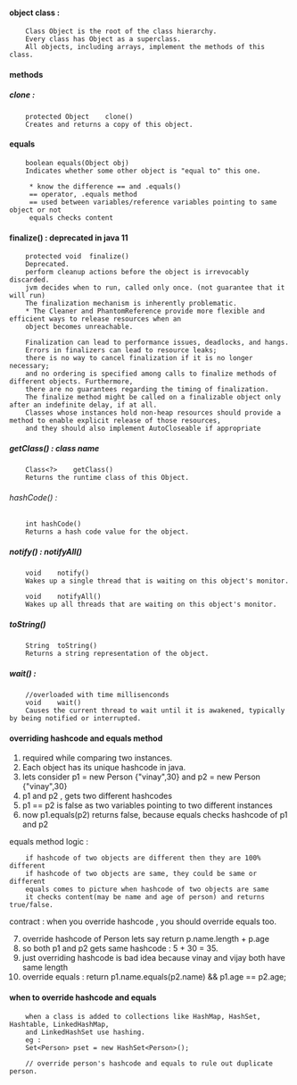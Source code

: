
#### object class : 

        Class Object is the root of the class hierarchy. 
        Every class has Object as a superclass. 
        All objects, including arrays, implement the methods of this class.

#### methods

##### clone : 

        protected Object	clone()	
        Creates and returns a copy of this object.

#### equals

        boolean	equals​(Object obj)	
        Indicates whether some other object is "equal to" this one.

         * know the difference == and .equals()
         == operator, .equals method
         == used between variables/reference variables pointing to same object or not
         equals checks content

#### finalize() : deprecated in java 11

        protected void	finalize()	
        Deprecated.
        perform cleanup actions before the object is irrevocably discarded. 
        jvm decides when to run, called only once. (not guarantee that it will run)
        The finalization mechanism is inherently problematic.
        * The Cleaner and PhantomReference provide more flexible and efficient ways to release resources when an 
        object becomes unreachable.
        
        Finalization can lead to performance issues, deadlocks, and hangs. 
        Errors in finalizers can lead to resource leaks; 
        there is no way to cancel finalization if it is no longer necessary; 
        and no ordering is specified among calls to finalize methods of different objects. Furthermore, 
        there are no guarantees regarding the timing of finalization. 
        The finalize method might be called on a finalizable object only after an indefinite delay, if at all. 
        Classes whose instances hold non-heap resources should provide a method to enable explicit release of those resources, 
        and they should also implement AutoCloseable if appropriate

##### getClass() : class name

        Class<?>	getClass()	
        Returns the runtime class of this Object.

###### hashCode() : 

        int	hashCode()	
        Returns a hash code value for the object.

##### notify() : notifyAll()

        void	notify()	
        Wakes up a single thread that is waiting on this object's monitor.

        void	notifyAll()	
        Wakes up all threads that are waiting on this object's monitor.

##### toString() 

        String	toString()	
        Returns a string representation of the object.

##### wait() :

        //overloaded with time millisenconds
        void	wait()	
        Causes the current thread to wait until it is awakened, typically by being notified or interrupted.


#### overriding hashcode and equals method

1. required while comparing two instances.
2. Each object has its unique hashcode in java.
3. lets consider p1 = new Person {"vinay",30} and p2 = new Person {"vinay",30}
4. p1 and p2 , gets two different hashcodes
5. p1 == p2 is false as two variables pointing to two different instances
6. now p1.equals(p2) returns false, because equals checks hashcode of p1 and p2

equals method logic : 
        
        if hashcode of two objects are different then they are 100% different
        if hashcode of two objects are same, they could be same or different
        equals comes to picture when hashcode of two objects are same
        it checks content(may be name and age of person) and returns true/false.
        
contract : when you override hashcode , you should override equals too.

7. override hashcode of Person lets say return p.name.length + p.age
8. so both p1 and p2 gets same hashcode : 5 + 30 = 35.
9. just overriding hashcode is bad idea because vinay and vijay both have same length
10. override equals : return p1.name.equals(p2.name) && p1.age == p2.age;


#### when to override hashcode and equals
        
        when a class is added to collections like HashMap, HashSet, Hashtable, LinkedHashMap, 
        and LinkedHashSet use hashing.
        eg : 
        Set<Person> pset = new HashSet<Person>();

        // override person's hashcode and equals to rule out duplicate person.


